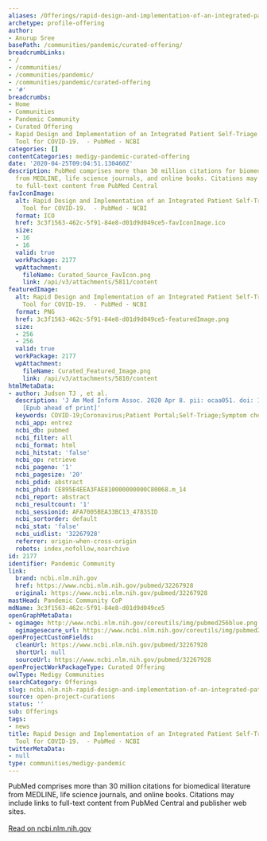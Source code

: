 ```yaml
---
aliases: /Offerings/rapid-design-and-implementation-of-an-integrated-patient-self-triage-and-self-scheduling-tool-for-covid-19-pubmed-ncbi
archetype: profile-offering
author:
- Anurup Sree
basePath: /communities/pandemic/curated-offering/
breadcrumbLinks:
- /
- /communities/
- /communities/pandemic/
- /communities/pandemic/curated-offering
- '#'
breadcrumbs:
- Home
- Communities
- Pandemic Community
- Curated Offering
- Rapid Design and Implementation of an Integrated Patient Self-Triage and Self-Scheduling
  Tool for COVID-19.  - PubMed - NCBI
categories: []
contentCategories: medigy-pandemic-curated-offering
date: '2020-04-25T09:04:51.130460Z'
description: PubMed comprises more than 30 million citations for biomedical literature
  from MEDLINE, life science journals, and online books. Citations may include links
  to full-text content from PubMed Central
favIconImage:
  alt: Rapid Design and Implementation of an Integrated Patient Self-Triage and Self-Scheduling
    Tool for COVID-19.  - PubMed - NCBI
  format: ICO
  href: 3c3f1563-462c-5f91-84e8-d01d9d049ce5-favIconImage.ico
  size:
  - 16
  - 16
  valid: true
  workPackage: 2177
  wpAttachment:
    fileName: Curated_Source_FavIcon.png
    link: /api/v3/attachments/5811/content
featuredImage:
  alt: Rapid Design and Implementation of an Integrated Patient Self-Triage and Self-Scheduling
    Tool for COVID-19.  - PubMed - NCBI
  format: PNG
  href: 3c3f1563-462c-5f91-84e8-d01d9d049ce5-featuredImage.png
  size:
  - 256
  - 256
  valid: true
  workPackage: 2177
  wpAttachment:
    fileName: Curated_Featured_Image.png
    link: /api/v3/attachments/5810/content
htmlMetaData:
- author: Judson TJ , et al.
  description: 'J Am Med Inform Assoc. 2020 Apr 8. pii: ocaa051. doi: 10.1093/jamia/ocaa051.
    [Epub ahead of print]'
  keywords: COVID-19;Coronavirus;Patient Portal;Self-Triage;Symptom checker
  ncbi_app: entrez
  ncbi_db: pubmed
  ncbi_filter: all
  ncbi_format: html
  ncbi_hitstat: 'false'
  ncbi_op: retrieve
  ncbi_pageno: '1'
  ncbi_pagesize: '20'
  ncbi_pdid: abstract
  ncbi_phid: CE895E4EEA3FAE810000000000C80068.m_14
  ncbi_report: abstract
  ncbi_resultcount: '1'
  ncbi_sessionid: AFA7005BEA33BC13_4783SID
  ncbi_sortorder: default
  ncbi_stat: 'false'
  ncbi_uidlist: '32267928'
  referrer: origin-when-cross-origin
  robots: index,nofollow,noarchive
id: 2177
identifier: Pandemic Community
link:
  brand: ncbi.nlm.nih.gov
  href: https://www.ncbi.nlm.nih.gov/pubmed/32267928
  original: https://www.ncbi.nlm.nih.gov/pubmed/32267928
mastHead: Pandemic Community CoP
mdName: 3c3f1563-462c-5f91-84e8-d01d9d049ce5
openGraphMetaData:
- ogimage: http://www.ncbi.nlm.nih.gov/coreutils/img/pubmed256blue.png
  ogimagesecure_url: https://www.ncbi.nlm.nih.gov/coreutils/img/pubmed256blue.png
openProjectCustomFields:
  cleanUrl: https://www.ncbi.nlm.nih.gov/pubmed/32267928
  shortUrl: null
  sourceUrl: https://www.ncbi.nlm.nih.gov/pubmed/32267928
openProjectWorkPackageType: Curated Offering
owlType: Medigy Communities
searchCategory: Offerings
slug: ncbi.nlm.nih-rapid-design-and-implementation-of-an-integrated-patient-self-triage-and-self-scheduling-tool-for-covid-19-pubmed-ncbi
source: open-project-curations
status: ''
sub: Offerings
tags:
- news
title: Rapid Design and Implementation of an Integrated Patient Self-Triage and Self-Scheduling
  Tool for COVID-19.  - PubMed - NCBI
twitterMetaData:
- null
type: communities/medigy-pandemic
---
```


PubMed comprises more than 30 million citations for biomedical literature from MEDLINE, life science journals, and online books. Citations may include links to full-text content from PubMed Central and publisher web sites.<br><br><a target="_blank" href=https://www.ncbi.nlm.nih.gov/pubmed/32267928>Read on ncbi.nlm.nih.gov</a>